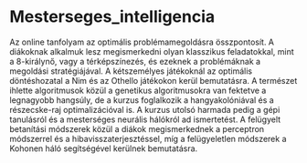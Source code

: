 # Mesterseges_intelligencia
Az online tanfolyam az optimális problémamegoldásra összpontosít. A diákoknak alkalmuk lesz megismerkedni olyan klasszikus feladatokkal, mint a 8-királynő, vagy a térképszínezés, és ezeknek a problémáknak a megoldási stratégiájával. A kétszemélyes játékoknál az optimális döntéshozatal a Nim és az Othello játékokon kerül bemutatásra. A természet ihlette algoritmusok közül a genetikus algoritmusokra van fektetve a legnagyobb hangsúly, de a kurzus foglalkozik a hangyakolóniával és a részecske-raj optimalizációval is. A kurzus utolsó harmada pedig a gépi tanulásról és a mesterséges neurális hálókról ad ismertetést. A felügyelt betanítási módszerek közül a diákok megismerkednek a perceptron módszerrel és a hibavisszaterjesztéssel, míg a felügyeletlen módszerek a Kohonen háló segítségével kerülnek bemutatásra.
